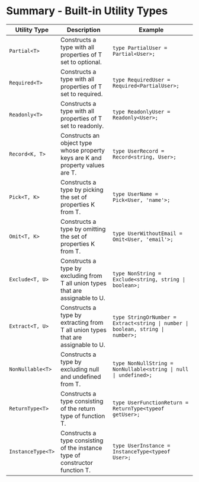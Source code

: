 # Summary - Built-in Utility Types

| Utility Type      | Description                                                                      | Example                                                                         |
| ----------------- | -------------------------------------------------------------------------------- | ------------------------------------------------------------------------------- |
| `Partial<T>`      | Constructs a type with all properties of T set to optional.                      | `type PartialUser = Partial<User>;`                                             |
| `Required<T>`     | Constructs a type with all properties of T set to required.                      | `type RequiredUser = Required<PartialUser>;`                                    |
| `Readonly<T>`     | Constructs a type with all properties of T set to readonly.                      | `type ReadonlyUser = Readonly<User>;`                                           |
| `Record<K, T>`    | Constructs an object type whose property keys are K and property values are T.   | `type UserRecord = Record<string, User>;`                                       |
| `Pick<T, K>`      | Constructs a type by picking the set of properties K from T.                     | `type UserName = Pick<User, 'name'>;`                                           |
| `Omit<T, K>`      | Constructs a type by omitting the set of properties K from T.                    | `type UserWithoutEmail = Omit<User, 'email'>;`                                  |
| `Exclude<T, U>`   | Constructs a type by excluding from T all union types that are assignable to U.  | `type NonString = Exclude<string, string \| boolean>;`                          |
| `Extract<T, U>`   | Constructs a type by extracting from T all union types that are assignable to U. | `type StringOrNumber = Extract<string \| number \| boolean, string \| number>;` |
| `NonNullable<T>`  | Constructs a type by excluding null and undefined from T.                        | `type NonNullString = NonNullable<string \| null   \| undefined>;`              |
| `ReturnType<T>`   | Constructs a type consisting of the return type of function T.                   | `type UserFunctionReturn = ReturnType<typeof getUser>;`                         |
| `InstanceType<T>` | Constructs a type consisting of the instance type of constructor function T.     | `type UserInstance = InstanceType<typeof User>;`                                |
